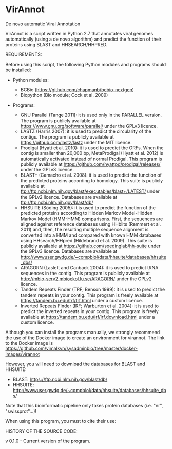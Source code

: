 # VirAnnot
De novo automatic Viral Annotation

VirAnnot is a script written in Python 2.7 that annotates viral genomes automatically (using a de novo algorithm) and predict the function of their proteins using BLAST and HHSEARCH/HHPRED.

REQUIREMENTS:

Before using this script, the following Python modules and programs should be installed:

* Python modules:
	- BCBio (https://github.com/chapmanb/bcbio-nextgen)
	- Biopython (Bio module; Cock et al. 2009)

* Programs:
	- GNU Parallel (Tange 2011): it is used only in the PARALLEL version. The program is publicly available at https://www.gnu.org/software/parallel/ under the GPLv3 licence.
	- LASTZ (Harris 2007): it is used to predict the circularity of the contigs. The program is publicly available at https://github.com/lastz/lastz under the MIT licence.
	- Prodigal (Hyatt et al. 2010): it is used to predict the ORFs. When the contig is smaller than 20,000 bp, MetaProdigal (Hyatt et al. 2012) is automatically activated instead of normal Prodigal. This program is publicly available at https://github.com/hyattpd/prodigal/releases/ under the GPLv3 licence.
	- BLAST+ (Camacho et al. 2008): it is used to predict the function of the predicted proteins according to homology. This suite is publicly available at ftp://ftp.ncbi.nlm.nih.gov/blast/executables/blast+/LATEST/ under the GPLv2 licence. Databases are available at ftp://ftp.ncbi.nlm.nih.gov/blast/db/
	- HHSUITE (Söding 2005): it is used to predict the function of the predicted proteins according to Hidden Markov Model-Hidden Markov Model (HMM-HMM) comparisons. First, the sequences are aligned against reference databases using HHblits (Remmert et al. 2011) and, then, the resulting multiple sequence alignment is converted into a HMM and compared with known HMM databases using HHsearch/HHpred (Hildebrand et al. 2009). This suite is publicly available at https://github.com/soedinglab/hh-suite under the GPLv3 licence. Databases are available at http://wwwuser.gwdg.de/~compbiol/data/hhsuite/databases/hhsuite_dbs/
	- ARAGORN (Laslett and Canback 2004): it is used to predict tRNA sequences in the contig. This program is publicly available at http://mbio-serv2.mbioekol.lu.se/ARAGORN/ under the GPLv2 licence.
	- Tandem Repeats Finder (TRF; Benson 1999): it is used to predict the tandem repeats in your contig. This program is freely available at https://tandem.bu.edu/trf/trf.html under a custom licence.
	- Inverted Repeats Finder (IRF; Warburton et al. 2004): it is used to predict the inverted repeats in your contig. This program is freely available at https://tandem.bu.edu/irf/irf.download.html under a custom licence.

Although you can install the programs manually, we strongly recommend the use of the Docker image to create an environment for virannot. The link to the Docker image is https://github.com/vimalkvn/sysadminbio/tree/master/docker-images/virannot

However, you will need to download the databases for BLAST and HHSUITE:
* BLAST: https://ftp.ncbi.nlm.nih.gov/blast/db/
* HHSUITE: http://wwwuser.gwdg.de/~compbiol/data/hhsuite/databases/hhsuite_dbs/

Note that this bioinformatic pipeline only takes protein databases (i.e. "nr", "swissprot"...)!

When using this program, you must to cite their use:

HISTORY OF THE SOURCE CODE:

v 0.1.0 - Current version of the program.
